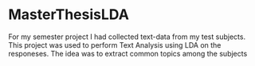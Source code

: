 # MasterThesisLDA


For my semester project I had collected text-data from my test subjects. This project was used to perform Text Analysis
using LDA on the responeses. The idea was to extract common topics among the subjects

